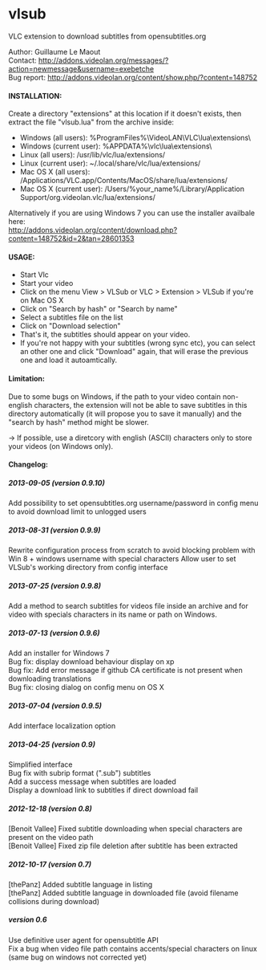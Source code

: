 vlsub
=====

VLC extension to download subtitles from opensubtitles.org


Author: Guillaume Le Maout  
Contact: http://addons.videolan.org/messages/?action=newmessage&username=exebetche  
Bug report: http://addons.videolan.org/content/show.php/?content=148752  

#### INSTALLATION:
Create a directory "extensions" at this location if it doesn't exists, then extract the file "vlsub.lua" from the archive inside:
* Windows (all users): %ProgramFiles%\VideoLAN\VLC\lua\extensions\
* Windows (current user): %APPDATA%\vlc\lua\extensions\
* Linux (all users): /usr/lib/vlc/lua/extensions/
* Linux (current user): ~/.local/share/vlc/lua/extensions/
* Mac OS X (all users): /Applications/VLC.app/Contents/MacOS/share/lua/extensions/
* Mac OS X (current user): /Users/%your_name%/Library/Application Support/org.videolan.vlc/lua/extensions/


Alternatively if you are using Windows 7 you can use the installer availbale here:  
http://addons.videolan.org/content/download.php?content=148752&id=2&tan=28601353

#### USAGE:
* Start Vlc
* Start your video
* Click on the menu View > VLSub or VLC > Extension > VLSub if you're on Mac OS X
* Click on "Search by hash" or "Search by name"
* Select a subtitles file on the list
* Click on "Download selection"
* That's it, the subtitles should appear on your video. 
* If you're not happy with your subtitles (wrong sync etc), you can select an other one and click "Download" again, that will erase the previous one and load it autoamtically.

#### Limitation:

Due to some bugs on Windows, if the path to your video contain non-english characters, the extension will not be able to save subtitles in this directory automatically (it will propose you to save it manually) and the "search by hash" method might be slower.

-> If possible, use a diretcory with english (ASCII) characters only to store your videos (on Windows only).

#### Changelog:

##### 2013-09-05 (version 0.9.10)
Add possibility to set opensubtitles.org username/password in config menu to avoid download limit to unlogged users

##### 2013-08-31 (version 0.9.9)
Rewrite configuration process from scratch to avoid blocking problem with Win 8 + windows username with special characters
Allow user to set VLSub's working directory from config interface 

##### 2013-07-25 (version 0.9.8)
Add a method to search subtitles for videos file inside an archive and for video with specials characters in its name or path on Windows.

##### 2013-07-13 (version 0.9.6)
Add an installer for Windows 7  
Bug fix: display download behaviour display on xp  
Bug fix: Add error message if github CA certificate is not present when downloading translations  
Bug fix: closing dialog on config menu on OS X  

##### 2013-07-04 (version 0.9.5)
Add interface localization option

##### 2013-04-25 (version 0.9)
  Simplified interface  
  Bug fix with subrip format (".sub") subtitles  
  Add a success message when subtitles are loaded  
  Display a download link to subtitles if direct download fail  
  
##### 2012-12-18 (version 0.8)
  [Benoit Vallee] Fixed subtitle downloading when special characters are present on the video path  
  [Benoit Vallee] Fixed zip file deletion after subtitle has been extracted  

##### 2012-10-17 (version 0.7)
  [thePanz] Added subtitle language in listing  
  [thePanz] Added subtitle language in downloaded file (avoid filename collisions during download)  

##### version 0.6
  Use definitive user agent for opensubtitle API  
  Fix a bug when video file path contains accents/special characters on linux (same bug on windows not corrected yet)  
